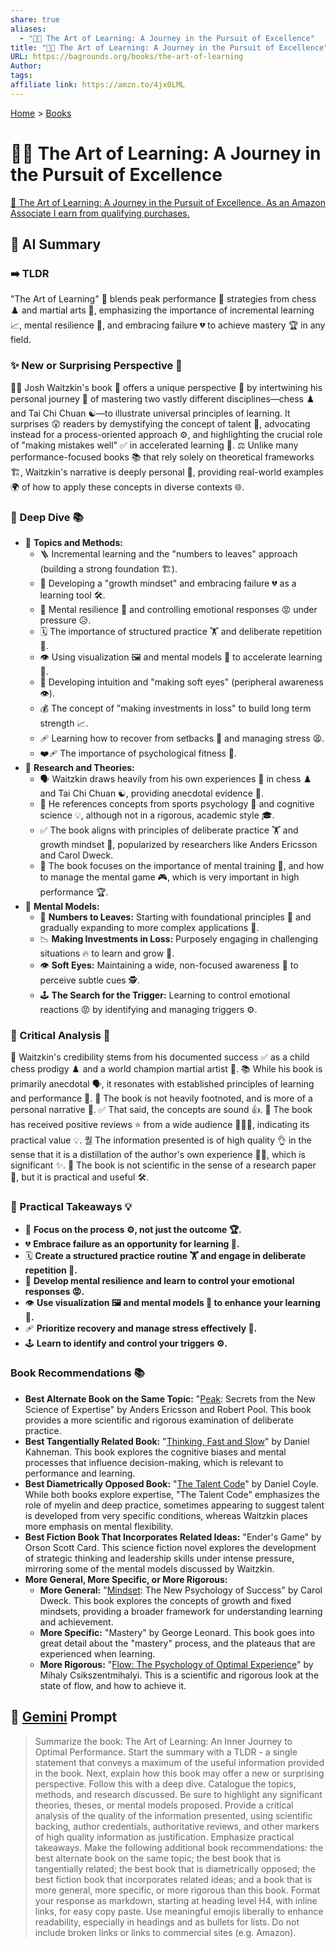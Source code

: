 ```yaml
---
share: true
aliases:
  - "🎨🤓 The Art of Learning: A Journey in the Pursuit of Excellence"
title: "🎨🤓 The Art of Learning: A Journey in the Pursuit of Excellence"
URL: https://bagrounds.org/books/the-art-of-learning
Author: 
tags: 
affiliate link: https://amzn.to/4jx0LML
---
```

[Home](../index.md) > [Books](./index.md)  
# 🎨🤓 The Art of Learning: A Journey in the Pursuit of Excellence  
[🛒 The Art of Learning: A Journey in the Pursuit of Excellence. As an Amazon Associate I earn from qualifying purchases.](https://amzn.to/4jx0LML)  
  
## 🤖 AI Summary  
### ➡️ TLDR  
"The Art of Learning" 🎨 blends peak performance 🚀 strategies from chess ♟️ and martial arts 🥋, emphasizing the importance of incremental learning 📈, mental resilience 💪, and embracing failure 💔 to achieve mastery 🏆 in any field.  
  
### ✨ New or Surprising Perspective 🤯  
🧑‍🏫 Josh Waitzkin's book 📖 offers a unique perspective 👀 by intertwining his personal journey 🚶 of mastering two vastly different disciplines—chess ♟️ and Tai Chi Chuan ☯️—to illustrate universal principles of learning. It surprises 😲 readers by demystifying the concept of talent 🌟, advocating instead for a process-oriented approach ⚙️, and highlighting the crucial role of "making mistakes well" ✅ in accelerated learning 🚀. ⚖️ Unlike many performance-focused books 📚 that rely solely on theoretical frameworks 🏗️, Waitzkin's narrative is deeply personal 💖, providing real-world examples 🌍 of how to apply these concepts in diverse contexts 🌐.  
  
### 🧐 Deep Dive 📚  
* 📌 **Topics and Methods:**  
    * 🪜 Incremental learning and the "numbers to leaves" approach (building a strong foundation 🏗️).  
    * 🌱 Developing a "growth mindset" and embracing failure 💔 as a learning tool 🛠️.  
    * 🧠 Mental resilience 💪 and controlling emotional responses 😡 under pressure 😥.  
    * 🗓️ The importance of structured practice 🏋️ and deliberate repetition 🔁.  
    * 👁️ Using visualization 🖼️ and mental models 🧠 to accelerate learning 🚀.  
    * 🧘 Developing intuition and "making soft eyes" (peripheral awareness 👁️).  
    * 💰 The concept of "making investments in loss" to build long term strength 📈.  
    * 🩹 Learning how to recover from setbacks 🤕 and managing stress 😫.  
    * ❤️‍🩹 The importance of psychological fitness 🧠.  
* 🔬 **Research and Theories:**  
    * 🗣️ Waitzkin draws heavily from his own experiences 🤸 in chess ♟️ and Tai Chi Chuan ☯️, providing anecdotal evidence 📰.  
    * 🧠 He references concepts from sports psychology 🏃 and cognitive science 💡, although not in a rigorous, academic style 🎓.  
    * ✅ The book aligns with principles of deliberate practice 🏋️ and growth mindset 🌱, popularized by researchers like Anders Ericsson and Carol Dweck.  
    * 🧠 The book focuses on the importance of mental training 🧠, and how to manage the mental game 🎮, which is very important in high performance 🏆.  
* 🧠 **Mental Models:**  
    * 🔢 **Numbers to Leaves:** Starting with foundational principles 🧱 and gradually expanding to more complex applications 🌳.  
    * 📉 **Making Investments in Loss:** Purposely engaging in challenging situations 🔥 to learn and grow 🌱.  
    * 👁️ **Soft Eyes:** Maintaining a wide, non-focused awareness 👀 to perceive subtle cues 🕵️.  
    * 🕹️ **The Search for the Trigger:** Learning to control emotional reactions 😡 by identifying and managing triggers ⚙️.  
  
### 🤔 Critical Analysis 🧐  
💯 Waitzkin's credibility stems from his documented success ✅ as a child chess prodigy ♟️ and a world champion martial artist 🥋. 📚 While his book is primarily anecdotal 🗣️, it resonates with established principles of learning and performance 🚀. 📝 The book is not heavily footnoted, and is more of a personal narrative 📖. ✅ That said, the concepts are sound 👍. 🌟 The book has received positive reviews ⭐ from a wide audience 🧑‍🤝‍🧑, indicating its practical value 💡. 퀄 The information presented is of high quality 👌 in the sense that it is a distillation of the author's own experience 🧑‍🏫, which is significant ✨. 🧪 The book is not scientific in the sense of a research paper 🔬, but it is practical and useful 🛠️.  
  
### 🎯 Practical Takeaways 💡  
* 🎯 **Focus on the process ⚙️, not just the outcome 🏆.**  
* 💔 **Embrace failure as an opportunity for learning 🌱.**  
* 🗓️ **Create a structured practice routine 🏋️ and engage in deliberate repetition 🔁.**  
* 💪 **Develop mental resilience and learn to control your emotional responses 😡.**  
* 👁️ **Use visualization 🖼️ and mental models 🧠 to enhance your learning 🚀.**  
* 🩹 **Prioritize recovery and manage stress effectively 🧘.**  
* 🕹️ **Learn to identify and control your triggers ⚙️.**  
  
### Book Recommendations 📚  
* **Best Alternate Book on the Same Topic:** "[Peak](./peak.md): Secrets from the New Science of Expertise" by Anders Ericsson and Robert Pool. This book provides a more scientific and rigorous examination of deliberate practice.  
* **Best Tangentially Related Book:** "[Thinking, Fast and Slow](./thinking-fast-and-slow.md)" by Daniel Kahneman. This book explores the cognitive biases and mental processes that influence decision-making, which is relevant to performance and learning.  
* **Best Diametrically Opposed Book:** "[The Talent Code](./the-talent-code.md)" by Daniel Coyle. While both books explore expertise, "The Talent Code" emphasizes the role of myelin and deep practice, sometimes appearing to suggest talent is developed from very specific conditions, whereas Waitzkin places more emphasis on mental flexibility.  
* **Best Fiction Book That Incorporates Related Ideas:** "Ender's Game" by Orson Scott Card. This science fiction novel explores the development of strategic thinking and leadership skills under intense pressure, mirroring some of the mental models discussed by Waitzkin.  
* **More General, More Specific, or More Rigorous:**  
    * **More General:** "[Mindset](./mindset.md): The New Psychology of Success" by Carol Dweck. This book explores the concepts of growth and fixed mindsets, providing a broader framework for understanding learning and achievement.  
    * **More Specific:** "Mastery" by George Leonard. This book goes into great detail about the "mastery" process, and the plateaus that are experienced when learning.  
    * **More Rigorous:** "[Flow: The Psychology of Optimal Experience](./flow-the-psychology-of-optimal-experience.md)" by Mihaly Csikszentmihalyi. This is a scientific and rigorous look at the state of flow, and how to achieve it.  
  
## 💬 [Gemini](https://gemini.google.com) Prompt  
> Summarize the book: The Art of Learning: An Inner Journey to Optimal Performance. Start the summary with a TLDR - a single statement that conveys a maximum of the useful information provided in the book. Next, explain how this book may offer a new or surprising perspective. Follow this with a deep dive. Catalogue the topics, methods, and research discussed. Be sure to highlight any significant theories, theses, or mental models proposed. Provide a critical analysis of the quality of the information presented, using scientific backing, author credentials, authoritative reviews, and other markers of high quality information as justification. Emphasize practical takeaways. Make the following additional book recommendations: the best alternate book on the same topic; the best book that is tangentially related; the best book that is diametrically opposed; the best fiction book that incorporates related ideas; and a book that is more general, more specific, or more rigorous than this book. Format your response as markdown, starting at heading level H4, with inline links, for easy copy paste. Use meaningful emojis liberally to enhance readability, especially in headings and as bullets for lists. Do not include broken links or links to commercial sites (e.g. Amazon).